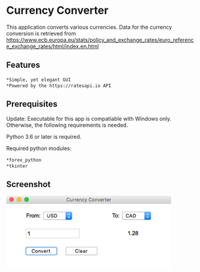# Currency Converter
This application converts various currencies.  Data for the currency conversion is retrieved from
https://www.ecb.europa.eu/stats/policy_and_exchange_rates/euro_reference_exchange_rates/html/index.en.html 

## Features
    *Simple, yet elegant GUI
    *Powered by the https://ratesapi.io API 
  
## Prerequisites
Update: Executable for this app is compatiable with Windows only.  Otherwise, the following requirements is needed.

Python 3.6 or later is required.

Required python modules:

    *forex_python
    *tkinter
  
## Screenshot
![Image](Screenshot.png)
